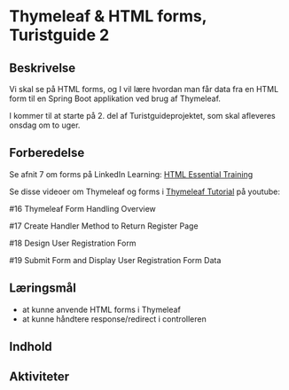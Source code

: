 # Thymeleaf & HTML forms, Turistguide 2

## Beskrivelse


Vi skal se på HTML forms, og I vil lære hvordan man får data fra en HTML form til en Spring Boot applikation ved brug af Thymeleaf.

I kommer til at starte på 2. del af Turistguideprojektet, som skal afleveres onsdag om to uger.


## Forberedelse
Se afnit 7 om forms på LinkedIn Learning: [HTML Essential Training](https://www.linkedin.com/learning/html-essential-training-22425519/what-are-web-forms?resume=false&u=36836804)

Se disse videoer om Thymeleaf og forms i [Thymeleaf Tutorial](https://www.youtube.com/watch?v=510O21xeelY&list=PLGRDMO4rOGcNhzNRdqhmrJ_RaLOtpwZiS&index=17) på youtube:

#16 Thymeleaf Form Handling Overview

#17 Create Handler Method to Return Register Page

#18 Design User Registration Form

#19 Submit Form and Display User Registration Form Data


## Læringsmål
- at kunne anvende HTML forms i Thymeleaf
- at kunne håndtere response/redirect i controlleren



## Indhold

## Aktiviteter
